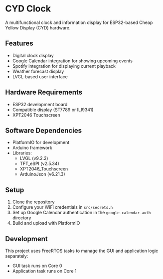 # CYD Clock

A multifunctional clock and information display for ESP32-based Cheap Yellow Display (CYD) hardware.

## Features

- Digital clock display
- Google Calendar integration for showing upcoming events
- Spotify integration for displaying current playback
- Weather forecast display
- LVGL-based user interface

## Hardware Requirements

- ESP32 development board
- Compatible display (ST7789 or ILI9341)
- XPT2046 Touchscreen

## Software Dependencies

- PlatformIO for development
- Arduino framework
- Libraries:
  - LVGL (v9.2.2)
  - TFT_eSPI (v2.5.34)
  - XPT2046_Touchscreen
  - ArduinoJson (v6.21.3)

## Setup

1. Clone the repository
2. Configure your WiFi credentials in `src/secrets.h`
3. Set up Google Calendar authentication in the `google-calendar-auth` directory
4. Build and upload with PlatformIO

## Development

This project uses FreeRTOS tasks to manage the GUI and application logic separately:

- GUI task runs on Core 0
- Application task runs on Core 1

